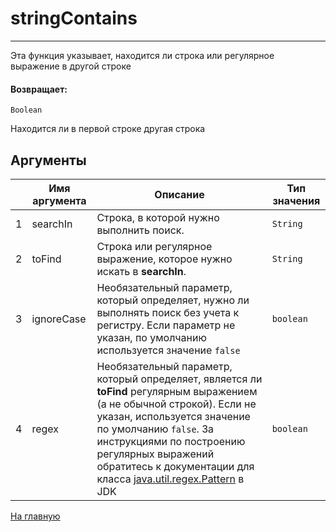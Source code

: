 # stringContains

---

Эта функция указывает, находится ли строка или регулярное выражение в другой строке

#### Возвращает:

`Boolean`

Находится ли в первой строке другая строка

## Аргументы

|  | Имя аргумента | Описание | Тип значения |
| --- | --- | --- | --- |
| 1 | searchIn | Строка, в которой нужно выполнить поиск. | `String` |
| 2 | toFind | Строка или регулярное выражение, которое нужно искать в **searchIn**. | `String` |
| 3 | ignoreCase | Необязательный параметр, который определяет, нужно ли выполнять поиск без учета к регистру. Если параметр не указан, по умолчанию используется значение `false` | `boolean` |
| 4 | regex | Необязательный параметр, который определяет, является ли **toFind** регулярным выражением (а не обычной строкой). Если не указан, используется значение по умолчанию `false`. За инструкциями по построению регулярных выражений обратитесь к документации для класса [java.util.regex.Pattern](http://docs.oracle.com/javase/7/docs/api/java/util/regex/Pattern.html) в JDK | `boolean` |



[На главную](./)